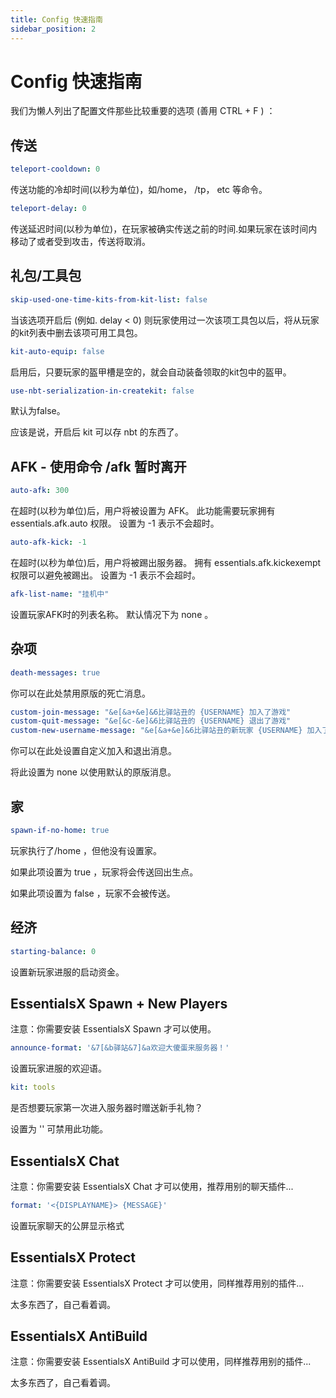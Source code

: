 ```yaml
---
title: Config 快速指南
sidebar_position: 2
---
```


# Config 快速指南

我们为懒人列出了配置文件那些比较重要的选项 (善用 CTRL + F ) ：

## 传送

```yaml
teleport-cooldown: 0
```

传送功能的冷却时间(以秒为单位)，如/home， /tp， etc 等命令。

```yaml
teleport-delay: 0
```

传送延迟时间(以秒为单位)，在玩家被确实传送之前的时间.如果玩家在该时间内移动了或者受到攻击，传送将取消。

## 礼包/工具包

```yaml
skip-used-one-time-kits-from-kit-list: false
```

当该选项开启后 (例如. delay < 0) 则玩家使用过一次该项工具包以后，将从玩家的kit列表中删去该项可用工具包。

```yaml
kit-auto-equip: false
```

启用后，只要玩家的盔甲槽是空的，就会自动装备领取的kit包中的盔甲。

```yaml
use-nbt-serialization-in-createkit: false
```

默认为false。

应该是说，开启后 kit 可以存 nbt 的东西了。

## AFK - 使用命令 /afk 暂时离开

```yaml
auto-afk: 300
```

在超时(以秒为单位)后，用户将被设置为 AFK。
此功能需要玩家拥有 essentials.afk.auto 权限。
设置为 -1 表示不会超时。

```yaml
auto-afk-kick: -1
```

在超时(以秒为单位)后，用户将被踢出服务器。
拥有 essentials.afk.kickexempt 权限可以避免被踢出。
设置为 -1 表示不会超时。

```yaml
afk-list-name: "挂机中"
```

设置玩家AFK时的列表名称。 默认情况下为 none 。

## 杂项

```yaml
death-messages: true
```

你可以在此处禁用原版的死亡消息。

```yaml
custom-join-message: "&e[&a+&e]&6比驿站丑的 {USERNAME} 加入了游戏"
custom-quit-message: "&e[&c-&e]&6比驿站丑的 {USERNAME} 退出了游戏"
custom-new-username-message: "&e[&a+&e]&6比驿站丑的新玩家 {USERNAME} 加入了游戏"
```

你可以在此处设置自定义加入和退出消息。

将此设置为 none 以使用默认的原版消息。

## 家

```yaml
spawn-if-no-home: true
```

玩家执行了/home ，但他没有设置家。

如果此项设置为 true ，玩家将会传送回出生点。

如果此项设置为 false ，玩家不会被传送。

## 经济

```yaml
starting-balance: 0
```

设置新玩家进服的启动资金。

## EssentialsX Spawn + New Players

注意：你需要安装 EssentialsX Spawn 才可以使用。

```yaml
announce-format: '&7[&b驿站&7]&a欢迎大傻蛋来服务器！'
```

设置玩家进服的欢迎语。

```yaml
kit: tools
```

是否想要玩家第一次进入服务器时赠送新手礼物？

设置为 '' 可禁用此功能。

## EssentialsX Chat

注意：你需要安装 EssentialsX Chat 才可以使用，推荐用别的聊天插件...

```yaml
format: '<{DISPLAYNAME}> {MESSAGE}'
```

设置玩家聊天的公屏显示格式

## EssentialsX Protect

注意：你需要安装 EssentialsX Protect 才可以使用，同样推荐用别的插件...

太多东西了，自己看着调。

## EssentialsX AntiBuild

注意：你需要安装 EssentialsX AntiBuild 才可以使用，同样推荐用别的插件...

太多东西了，自己看着调。

